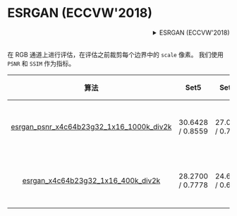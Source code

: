 # ESRGAN (ECCVW'2018)

<!-- [ALGORITHM] -->

<details>
<summary align="right">ESRGAN (ECCVW'2018)</summary>

```bibtex
@inproceedings{wang2018esrgan,
  title={Esrgan: Enhanced super-resolution generative adversarial networks},
  author={Wang, Xintao and Yu, Ke and Wu, Shixiang and Gu, Jinjin and Liu, Yihao and Dong, Chao and Qiao, Yu and Change Loy, Chen},
  booktitle={Proceedings of the European Conference on Computer Vision Workshops(ECCVW)},
  pages={0--0},
  year={2018}
}
```

</details>

<br/>

在 RGB 通道上进行评估，在评估之前裁剪每个边界中的 `scale` 像素。
我们使用 `PSNR` 和 `SSIM` 作为指标。

|                                                      算法                                                       |       Set5        |      Set14       |      DIV2K       |                                                                                                                                  下载                                                                                                                                   |
| :-------------------------------------------------------------------------------------------------------------: | :---------------: | :--------------: | :--------------: | :---------------------------------------------------------------------------------------------------------------------------------------------------------------------------------------------------------------------------------------------------------------------: |
| [esrgan_psnr_x4c64b23g32_1x16_1000k_div2k](/configs/restorers/esrgan/esrgan_psnr_x4c64b23g32_g1_1000k_div2k.py) | 30.6428 / 0.8559  | 27.0543 / 0.7447 | 29.3354 / 0.8263 | [模型](https://download.openmmlab.com/mmediting/restorers/esrgan/esrgan_psnr_x4c64b23g32_1x16_1000k_div2k_20200420-bf5c993c.pth) \| [日志](https://download.openmmlab.com/mmediting/restorers/esrgan/esrgan_psnr_x4c64b23g32_1x16_1000k_div2k_20200420_112550.log.json) |
|       [esrgan_x4c64b23g32_1x16_400k_div2k](/configs/restorers/esrgan/esrgan_x4c64b23g32_g1_400k_div2k.py)       | 28.2700 /  0.7778 | 24.6328 / 0.6491 | 26.6531 / 0.7340 |       [模型](https://download.openmmlab.com/mmediting/restorers/esrgan/esrgan_x4c64b23g32_1x16_400k_div2k_20200508-f8ccaf3b.pth) \| [日志](https://download.openmmlab.com/mmediting/restorers/esrgan/esrgan_x4c64b23g32_1x16_400k_div2k_20200508_191042.log.json)       |
